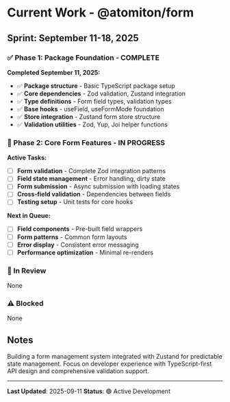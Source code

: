# Current Work - @atomiton/form

## Sprint: September 11-18, 2025

### ✅ Phase 1: Package Foundation - COMPLETE

**Completed September 11, 2025:**

- ✅ **Package structure** - Basic TypeScript package setup
- ✅ **Core dependencies** - Zod validation, Zustand integration
- ✅ **Type definitions** - Form field types, validation types
- ✅ **Base hooks** - useField, useFormMode foundation
- ✅ **Store integration** - Zustand form store structure
- ✅ **Validation utilities** - Zod, Yup, Joi helper functions

### 🚀 Phase 2: Core Form Features - IN PROGRESS

**Active Tasks:**

- [ ] **Form validation** - Complete Zod integration patterns
- [ ] **Field state management** - Error handling, dirty state
- [ ] **Form submission** - Async submission with loading states
- [ ] **Cross-field validation** - Dependencies between fields
- [ ] **Testing setup** - Unit tests for core hooks

**Next in Queue:**

- [ ] **Field components** - Pre-built field wrappers
- [ ] **Form patterns** - Common form layouts
- [ ] **Error display** - Consistent error messaging
- [ ] **Performance optimization** - Minimal re-renders

### 🔄 In Review

None

### ⚠️ Blocked

None

## Notes

Building a form management system integrated with Zustand for predictable state management. Focus on developer experience with TypeScript-first API design and comprehensive validation support.

---

**Last Updated**: 2025-09-11
**Status**: 🟢 Active Development